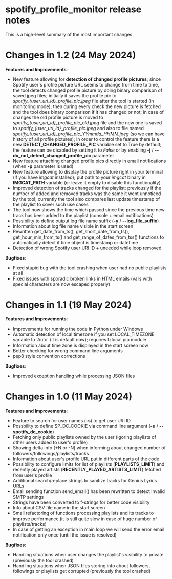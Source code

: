 # spotify_profile_monitor release notes

This is a high-level summary of the most important changes. 

# Changes in 1.2 (24 May 2024)

**Features and Improvements**:

- New feature allowing for **detection of changed profile pictures**; since Spotify user's profile picture URL seems to change from time to time, the tool detects changed profile picture by doing binary comparison of saved jpeg files; initially it saves the profile pic to *spotify_{user_uri_id}_profile_pic.jpeg* file after the tool is started (in monitoring mode); then during every check the new picture is fetched and the tool does binary comparison if it has changed or not; in case of changes the old profile picture is moved to *spotify_{user_uri_id}_profile_pic_old.jpeg* file and the new one is saved to *spotify_{user_uri_id}_profile_pic.jpeg* and also to file named *spotify_{user_uri_id}_profile_pic_YYmmdd_HHMM.jpeg* (so we can have history of all profile pictures); in order to control the feature there is a new **DETECT_CHANGED_PROFILE_PIC** variable set to True by default; the feature can be disabled by setting it to *False* or by enabling **-j** / **--do_not_detect_changed_profile_pic** parameter
- New feature attaching changed profile pics directly in email notifications (when **-p** parameter is used)
- New feature allowing to display the profile picture right in your terminal (if you have *imgcat* installed); put path to your *imgcat* binary in **IMGCAT_PATH** variable (or leave it empty to disable this functionality)
- Improved detection of tracks changed for the playlist; previously if the number of added and removed tracks was the same it went unnoticed by the tool; currently the tool also compares last update timestamp of the playlist to cover such use cases
- The tool now shows the time which passed since the previous time new track has been added to the playlist (console + email notifications)
- Possibility to define output log file name suffix (**-y** / **--log_file_suffix**)
- Information about log file name visible in the start screen
- Rewritten get_date_from_ts(), get_short_date_from_ts(), get_hour_min_from_ts() and get_range_of_dates_from_tss() functions to automatically detect if time object is timestamp or datetime
- Detection of wrong Spotify user URI ID + uneeded while loop removed

**Bugfixes**:

- Fixed stupid bug with the tool crashing when user had no public playlists at all
- Fixed issues with sporadic broken links in HTML emails (vars with special characters are now escaped properly)

# Changes in 1.1 (19 May 2024)

**Features and Improvements**:

- Improvements for running the code in Python under Windows
- Automatic detection of local timezone if you set LOCAL_TIMEZONE variable to 'Auto' (it is default now); requires tzlocal pip module
- Information about time zone is displayed in the start screen now
- Better checking for wrong command line arguments
- pep8 style convention corrections

**Bugfixes**:

- Improved exception handling while processing JSON files

# Changes in 1.0 (11 May 2024)

**Features and Improvements**:

- Feature to search for user names (**-s**) to get user URI ID
- Possbility to define SP_DC_COOKIE via command line argument (**-u** / **--spotify_dc_cookie**)
- Fetching only public playlists owned by the user (igoring playlists of other users added to user's profile)
- Showing delta info (+N or -N) when informing about changed number of followers/followings/playlists/tracks
- Information about user's profile URL put in different parts of the code
- Possibility to configure limits for list of playlists (**PLAYLISTS_LIMIT**) and recently played artists (**RECENTLY_PLAYED_ARTISTS_LIMIT**) fetched from user's profile
- Additional search/replace strings to sanitize tracks for Genius Lyrics URLs
- Email sending function send_email() has been rewritten to detect invalid SMTP settings
- Strings have been converted to f-strings for better code visibility
- Info about CSV file name in the start screen
- Small refactoring of functions processing playlists and its tracks to improve performance (it is still quite slow in case of huge number of playlists/tracks)
- In case of getting an exception in main loop we will send the error email notification only once (until the issue is resolved)

**Bugfixes**:

- Handling situations when user changes the playlist's visibility to private (previously the tool crashed)
- Handling situations when JSON files storing info about followers, followings or playlists get corrupted (previously the tool crashed)
